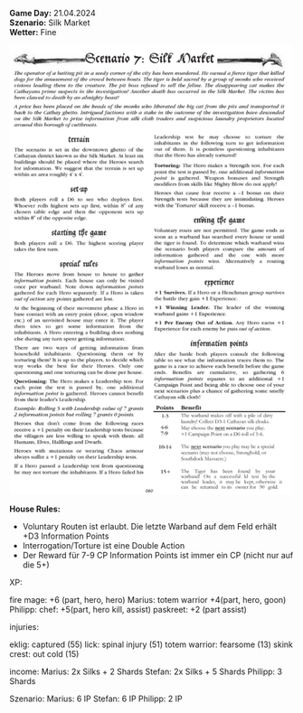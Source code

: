 **Game Day:** 21.04.2024  
**Szenario:** Silk Market  
**Wetter:** Fine

<img src="../Pics/Screenshot_20240510_064738_Samsung Notes.jpg" alt="drawing" width="500"/>


**House Rules:**
 - Voluntary Routen ist erlaubt. Die letzte Warband auf dem Feld erhält +D3 Information Points
 - Interrogation/Torture ist eine Double Action
 - Der Reward für 7-9 CP Information Points ist immer ein CP (nicht nur auf die 5+)

XP:

fire mage: +6 (part, hero, hero)
Marius:
totem warrior +4(part, hero, goon)
Philipp:
chef: +5(part, hero kill, assist)
paskreet: +2 (part assist)

injuries:

eklig: captured (55)
lick: spinal injury (51)
totem warrior: fearsome (13)
skink crest: out cold (15)

income:
Marius: 2x Silks + 2 Shards
Stefan: 2x Silks + 5 Shards 
Philipp: 3 Shards

Szenario:
Marius: 6 IP
Stefan: 6 IP
Philipp: 2 IP
